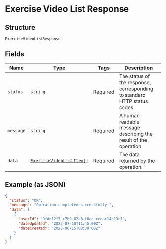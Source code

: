 
# Exercise Video List Response

## Structure

`ExerciseVideoListResponse`

## Fields

| Name | Type | Tags | Description |
|  --- | --- | --- | --- |
| `status` | `string` | Required | The status of the response, corresponding to standard HTTP status codes. |
| `message` | `string` | Required | A human-readable message describing the result of the operation. |
| `data` | [`ExerciseVideoListItem[]`](../../doc/models/exercise-video-list-item.md) | Required | The data returned by the operation. |

## Example (as JSON)

```json
{
  "status": "OK",
  "message": "Operation completed successfully.",
  "data": [
    {
      "userId": "9fdd12f5-c7b9-82a8-f6cc-cceac14c13c1",
      "dateUpdated": "2023-07-10T11:45:00Z",
      "dateCreated": "2023-06-15T08:30:00Z"
    }
  ]
}
```

